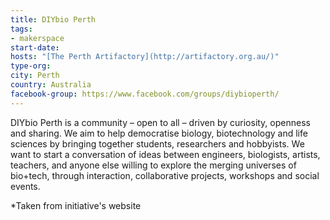 ```yaml
---
title: DIYbio Perth
tags:
- makerspace
start-date:
hosts: "[The Perth Artifactory](http://artifactory.org.au/)"
type-org:
city: Perth
country: Australia
facebook-group: https://www.facebook.com/groups/diybioperth/
---
```


DIYbio Perth is a community – open to all – driven by curiosity, openness and sharing. We aim to help democratise biology, biotechnology and life sciences by bringing together students, researchers and hobbyists. We want to start a conversation of ideas between engineers, biologists, artists, teachers, and anyone else willing to explore the merging universes of bio+tech, through interaction, collaborative projects, workshops and social events.


\*Taken from initiative's website
